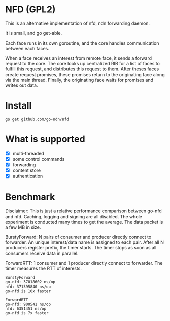# NFD (GPL2)
This is an alternative implementation of nfd, ndn forwarding daemon.

It is small, and go get-able.

Each face runs in its own goroutine, and the core handles communication between each faces.

When a face receives an interest from remote face, it sends a forward request to the core. The core looks up centralized RIB for a list of faces to fulfill this request, and distributes this request to them. After theses faces create request promises, these promises return to the originating face along via the main thread. Finally, the originating face waits for promises and writes out data.

# Install
```
go get github.com/go-ndn/nfd
```

# What is supported

- [x] multi-threaded
- [x] some control commands
- [x] forwarding
- [x] content store
- [x] authentication

# Benchmark

Disclaimer: This is just a relative performance comparison between go-nfd and nfd. Caching, logging and signing are all disabled. The whole experiment is conducted many times to get the average. The data packet is a few MB in size.

BurstyForward: N pairs of consumer and producer directly connect to forwarder. An unique interest/data name is assigned to each pair. After all N producers register prefix, the timer starts. The timer stops as soon as all consumers receive data in parallel.

ForwardRTT: 1 consumer and 1 producer directly connect to forwarder. The timer measures the RTT of interests.

```
BurstyForward
go-nfd: 37018602 ns/op
nfd: 371395840 ns/op
go-nfd is 10x faster

ForwardRTT
go-nfd: 900541 ns/op
nfd: 6351451 ns/op
go-nfd is 7x faster
```

